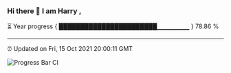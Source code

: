 ### Hi there 👋 I am Harry , 

⏳ Year progress { ███████████████████████▁▁▁▁▁▁▁ } 78.86 %

---

⏰ Updated on Fri, 15 Oct 2021 20:00:11 GMT

![Progress Bar CI](https://github.com/duykhang68/duykhang68/workflows/Progress%20Bar%20CI/badge.svg)
